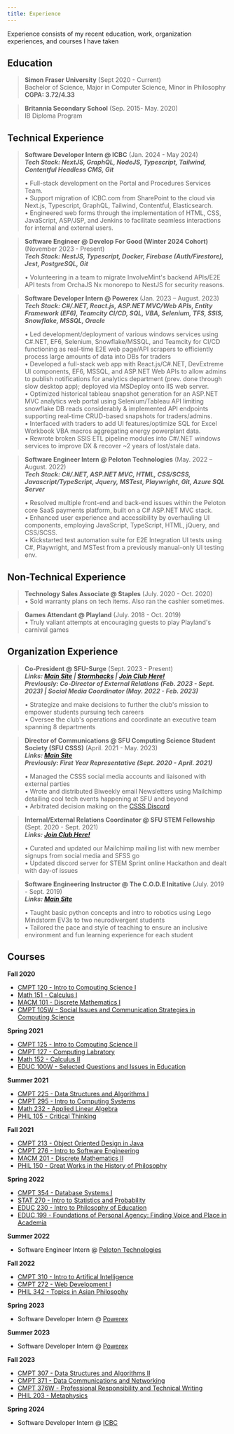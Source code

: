```yaml
---
title: Experience
---
```


Experience consists of my recent education, work, organization experiences, and courses I have taken

## Education

> **Simon Fraser University** (Sept 2020 - Current) <br>
> Bachelor of Science, Major in Computer Science, Minor in Philosophy <br>
> **CGPA: 3.72/4.33** <br>

> **Britannia Secondary School** (Sep. 2015- May. 2020) <br>
> IB Diploma Program <br>

## Technical Experience

> **Software Developer Intern @ ICBC** (Jan. 2024 - May 2024) <br>
>***Tech Stack: NextJS, GraphQL, NodeJS, Typescript, Tailwind, Contentful Headless CMS, Git*** <br>
>
> • Full-stack development on the Portal and Procedures Services Team. <br>
> • Support migration of ICBC.com from SharePoint to the cloud via Next.js, Typescript, GraphQL, Tailwind, Contentful, Elasticsearch. <br>
> • Engineered web forms through the implementation of HTML, CSS, JavaScript, ASP/JSP, and Jenkins to facilitate seamless interactions for internal and external users.

> **Software Engineer @ Develop For Good (Winter 2024 Cohort)** (November 2023 - Present) <br>
>***Tech Stack: NestJS, Typescript, Docker, Firebase (Auth/Firestore), Jest, PostgreSQL, Git*** <br>
>
>• Volunteering in a team to migrate InvolveMint's backend APIs/E2E API tests from OrchaJS Nx monorepo to NestJS for security reasons. <br>

> **Software Developer Intern @ Powerex** (Jan. 2023 – August. 2023) <br>
> ***Tech Stack: C#/.NET, React.js, ASP.NET MVC/Web APIs, Entity Framework (EF6), Teamcity CI/CD, SQL, VBA, Selenium, TFS, SSIS, Snowflake, MSSQL, Oracle*** <br>  
>
>• Led development/deployment of various windows services using C#.NET, EF6, Selenium, Snowflake/MSSQL, and Teamcity for CI/CD functioning as real-time E2E web page/API scrapers to efficiently process large amounts of data into DBs for traders <br>
>• Developed a full-stack web app with React.js/C#.NET, DevExtreme UI components, EF6, MSSQL, and ASP.NET Web APIs to allow admins to publish notifications for analytics department (prev. done through slow desktop app); deployed via MSDeploy onto IIS web server. <br>
>• Optimized historical tableau snapshot generation for an ASP.NET MVC analytics web portal using Selenium/Tableau API limiting snowflake DB reads considerably & implemented API endpoints supporting real-time CRUD-based snapshots for traders/admins. <br>
>• Interfaced with traders to add UI features/optimize SQL for Excel Workbook VBA macros aggregating energy powerplant data. <br>
>• Rewrote broken SSIS ETL pipeline modules into C#/.NET windows services to improve DX & recover ~2 years of lost/stale data. <br>

> **Software Engineer Intern @ Peloton Technologies** (May. 2022 – August. 2022) <br>
>***Tech Stack: C#/.NET, ASP.NET MVC, HTML, CSS/SCSS, Javascript/TypeScript, Jquery, MSTest, Playwright, Git, Azure SQL Server*** <br>
>
>• Resolved multiple front-end and back-end issues within the Peloton core SaaS payments platform, built on a C# ASP.NET MVC stack. <br>
>• Enhanced user experience and accessibility by overhauling UI components, employing JavaScript, TypeScript, HTML, jQuery, and CSS/SCSS. <br>
>• Kickstarted test automation suite for E2E Integration UI tests using C#, Playwright, and MSTest from a previously manual-only UI testing env. <br>

## Non-Technical Experience
> **Technology Sales Associate @ Staples** (July. 2020 - Oct. 2020) <br>
>• Sold warranty plans on tech items. Also ran the cashier sometimes. <br>

> **Games Attendant @ Playland** (July. 2018 - Oct. 2019) <br>
>• Truly valiant attempts at encouraging guests to play Playland's carnival games <br>


## Organization Experience
> **Co-President @ SFU-Surge** (Sept. 2023 - Present) <br>
> ***Links: [Main Site](https://sfusurge.com/) | [Stormhacks](https://stormhacks.com/) | [Join Club Here!](https://go.sfss.ca/clubs/831/info)*** <br>
> ***Previously: Co-Director of External Relations (Feb. 2023 - Sept. 2023) | Social Media Coordinator (May. 2022 - Feb. 2023)*** <br>
>
> • Strategize and make decisions to further the club's mission to empower students pursuing tech careers <br> 
> • Oversee the club's operations and coordinate an executive team spanning 8 departments <br> 

> **Director of Communications @ SFU Computing Science Student Society (SFU CSSS)** (April. 2021 - May. 2023) <br>
> ***Links: [Main Site](https://sfucsss.org/)*** <br>
> ***Previously: First Year Representative (Sept. 2020 - April. 2021)*** <br>
>
> • Managed the CSSS social media accounts and liaisoned with external parties <br> 
> • Wrote and distributed Biweekly email Newsletters using Mailchimp detailing cool tech events happening at SFU and beyond <br> 
> • Arbitrated decision making on the [CSSS Discord](https://discord.gg/sfucsss) <br>

> **Internal/External Relations Coordinator @ SFU STEM Fellowship** (Sept. 2020 - Sept. 2021) <br>
> ***Links: [Join Club Here!](https://go.sfss.ca/clubs/839/info)*** <br>
>
> • Curated and updated our Mailchimp mailing list with new member signups from social media and SFSS go <br>
> • Updated discord server for STEM Sprint online Hackathon and dealt with day-of issues 

> **Software Engineering Instructor @ The C.O.D.E Initative** (July. 2019 - Sept. 2019) <br>
> ***Links: [Main Site](https://www.thecodeinitiative.ca/)*** <br>
>
> • Taught basic python concepts and intro to robotics using Lego Mindstorm EV3s to two neurodivergent students <br>
> •  Tailored the pace and style of teaching to ensure an inclusive environment and fun learning experience for each student <br>

## Courses

**Fall 2020**
- <a href="https://www.sfu.ca/outlines.html?2020/fall/cmpt/120/d100" target="_blank">CMPT 120 - Intro to Computing Science I </a>
- <a href="https://www.sfu.ca/outlines.html?2020/fall/math/151/d100" target="_blank">Math 151 - Calculus I </a>
- <a href="https://www.sfu.ca/outlines.html?2020/fall/macm/101/d200" target="_blank">MACM 101 - Discrete Mathematics I </a>
- <a href="https://www.sfu.ca/outlines.html?2020/fall/cmpt/105w/d100" target="_blank">CMPT 105W - Social Issues and Communication Strategies in Computing Science </a>

**Spring 2021**
- <a href="https://www.sfu.ca/outlines.html?2021/spring/cmpt/125/d100" target="_blank">CMPT 125 - Intro to Computing Science II </a>
- <a href="https://www.sfu.ca/outlines.html?2021/spring/cmpt/127/d200" target="_blank">CMPT 127 - Computing Labratory </a>
- <a href="https://www.sfu.ca/outlines.html?2021/spring/math/152/d100" target="_blank">Math 152 - Calculus II </a>
- <a href="https://www.sfu.ca/students/calendar/2024/spring/courses/educ/100w.html" target="_blank">EDUC 100W - Selected Questions and Issues in Education </a>

**Summer 2021**
- <a href="https://www.sfu.ca/outlines.html?2021/summer/cmpt/225/d100" target="_blank">CMPT 225 - Data Structures and Algorithms I </a>
- <a href="https://www.sfu.ca/outlines.html?2021/summer/cmpt/295/d100" target="_blank">CMPT 295 - Intro to Computing Systems </a>
- <a href="https://www.sfu.ca/outlines.html?2021/summer/math/232/d200" target="_blank">Math 232 - Applied Linear Algebra </a>
- <a href="https://www.sfu.ca/outlines.html?2021/summer/phil/105/d100" target="_blank">PHIL 105 - Critical Thinking </a>

**Fall 2021**
- <a href="https://www.sfu.ca/outlines.html?2021/fall/cmpt/213/d100" target="_blank">CMPT 213 - Object Oriented Design in Java </a>
- <a href="https://www.sfu.ca/outlines.html?2021/fall/cmpt/276/d200" target="_blank">CMPT 276 - Intro to Software Engineering </a>
- <a href="https://www.sfu.ca/outlines.html?2023/fall/macm/201/d100" target="_blank">MACM 201 - Discrete Mathematics II </a>
- <a href="https://www.sfu.ca/outlines.html?2021/fall/phil/150/d100" target="_blank">PHIL 150 - Great Works in the History of Philosophy </a>

**Spring 2022**
- <a href="https://www.sfu.ca/students/calendar/2024/spring/courses/cmpt/354.html" target="_blank">CMPT 354 - Database Systems I </a>
- <a href="https://www.sfu.ca/outlines.html?2022/spring/stat/270/d100" target="_blank">STAT 270 - Intro to Statistics and Probability </a>
- <a href="https://www.sfu.ca/students/calendar/2024/spring/courses/educ/230.html" target="_blank">EDUC 230 - Intro to Philosophy of Education </a>
- <a href="https://www.sfu.ca/outlines.html?2022/spring/educ/199/c100" target="_blank">EDUC 199 - Foundations of Personal Agency: Finding Voice and Place in Academia </a>

**Summer 2022**
- Software Engineer Intern @ [Peloton Technologies](https://peloton-technologies.com/) </a>

**Fall 2022**
- <a href="https://www.sfu.ca/outlines.html?2022/fall/cmpt/310/d100" target="_blank">CMPT 310 - Intro to Artifical Intelligence </a>
- <a href="https://www.sfu.ca/outlines.html?2022/fall/cmpt/272/d100" target="_blank">CMPT 272 - Web Development I </a>
- <a href="https://www.sfu.ca/outlines.html?2022/fall/phil/342/d100" target="_blank">PHIL 342 - Topics in Asian Philosophy </a>

**Spring 2023**
- Software Developer Intern @ [Powerex](https://powerex.com/) </a>

**Summer 2023**
- Software Developer Intern @ [Powerex](https://powerex.com/) </a>

**Fall 2023**
- <a href="https://www.sfu.ca/outlines.html?2023/fall/cmpt/307/d100" target="_blank">CMPT 307 - Data Structures and Algorithms II </a>
- <a href="https://www.sfu.ca/outlines.html?2023/fall/cmpt/371/d100" target="_blank">CMPT 371 - Data Communications and Networking </a>
- <a href="https://www.sfu.ca/outlines.html?2023/fall/cmpt/376w/d100" target="_blank">CMPT 376W - Professional Responsibility and Technical Writing </a>
- <a href="https://www.sfu.ca/outlines.html?2023/fall/phil/203/d100" target="_blank">PHIL 203 - Metaphysics </a>

**Spring 2024**
- Software Developer Intern @ [ICBC](https://www.icbc.com/) </a>